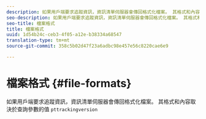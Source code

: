 ```yaml
---
description: 如果用戶端要求追蹤資訊，資訊清單伺服器會傳回格式化檔案。 其格式和內容取決於查詢參數pttrackingversion的值
seo-description: 如果用戶端要求追蹤資訊，資訊清單伺服器會傳回格式化檔案。 其格式和內容取決於查詢參數pttrackingversion的值
seo-title: 檔案格式
title: 檔案格式
uuid: 1d54b24c-ceb3-4f05-a12e-b38334a68547
translation-type: tm+mt
source-git-commit: 358c5b02d47f23a6adbc98e457e56c8220cae6e9

---
```



# 檔案格式 {#file-formats}

如果用戶端要求追蹤資訊，資訊清單伺服器會傳回格式化檔案。 其格式和內容取決於查詢參數的值 `pttrackingversion`